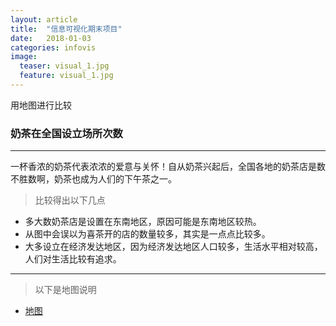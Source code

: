 ```yaml
---
layout: article
title:  "信息可视化期末项目"
date:   2018-01-03
categories: infovis
image:
  teaser: visual_1.jpg
  feature: visual_1.jpg
---
```

用地图进行比较

### 奶茶在全国设立场所次数

---
一杯香浓的奶茶代表浓浓的爱意与关怀！自从奶茶兴起后，全国各地的奶茶店是数不胜数啊，奶茶也成为人们的下午茶之一。
> 比较得出以下几点
- 多大数奶茶店是设置在东南地区，原因可能是东南地区较热。
- 从图中会误以为喜茶开的店的数量较多，其实是一点点比较多。
- 大多设立在经济发达地区，因为经济发达地区人口较多，生活水平相对较高，人们对生活比较有追求。

---
> 以下是地图说明
- [地图](https://public.tableau.com/profile/liu3720#!/vizhome/4_540/sheet3)